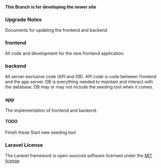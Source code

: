 #### This Branch is for developing the newer site

### Upgrade Notes
Documents for updating the frontend and backend

### frontend
All code and development for the new frontend application.

### backend
All server-exclusive code (API and DB).
API code is code between frontend and the app server.
DB is everything needed to maintain and interact with the database.
DB may or may not include the seeding tool when it comes.

### app
The implementation of frontend and backend.

#### TODO
Finish these
Start new seeding tool

### Laravel License

The Laravel framework is open-sourced software licensed under the [MIT license](http://opensource.org/licenses/MIT)
